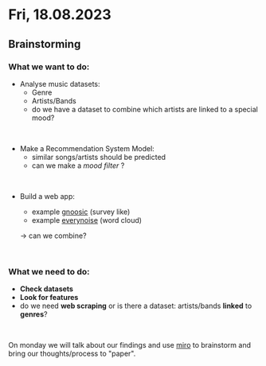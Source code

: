# Fri, 18.08.2023

## Brainstorming

### What we want to do:

* Analyse music datasets:
    * Genre
    * Artists/Bands
    * do we have a dataset to combine which artists are linked to a special mood?

<br>

* Make a Recommendation System Model:
    * similar songs/artists should be predicted
    * can we make a _mood filter_ ?

<br>

* Build a web app:
    * example [gnoosic](https://www.gnoosic.com/) (survey like)
    * example [everynoise](https://everynoise.com/engenremap.html) (word cloud)
    
    &rarr; can we combine? 

<br>

### What we need to do:

* __Check datasets__
* __Look for features__
* do we need __web scraping__ or is there a dataset: artists/bands __linked__ to __genres__?

<br>

On monday we will talk about our findings and use [miro](https://miro.com/) to brainstorm and bring our thoughts/process to "paper". 
